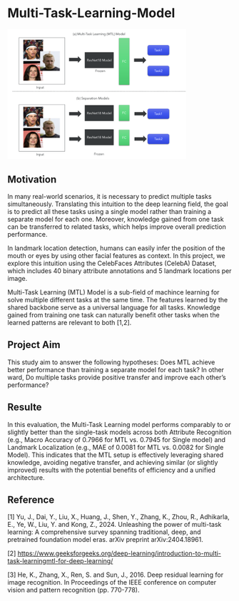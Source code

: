 # Multi-Task-Learning-Model
<img src="Picture1.png" alt="fig1" width="400"/>

## Motivation

In many real-world scenarios, it is necessary to predict multiple tasks simultaneously. Translating this intuition to the deep learning field, the goal is to predict all these tasks using a single model rather than training a separate model for each one. Moreover, knowledge gained from one task can be transferred to related tasks, which helps improve overall prediction performance.

In landmark location detection, humans can easily infer the position of the mouth or eyes by using other facial features as context. In this project, we explore this intuition using the CelebFaces Attributes (CelebA) Dataset, which includes 40 binary attribute annotations and 5 landmark locations per image.

Multi-Task Learning (MTL) Model is a sub-field of machince learning for solve multiple different tasks at the same time. The features learned by the shared backbone serve as a universal language for all tasks. Knowledge gained from training one task can naturally benefit other tasks when the learned patterns are relevant to both [1,2].

## Project Aim

This study aim to answer the following hypotheses: Does MTL achieve better performance than training a separate model for each task? In other ward, Do multiple tasks provide positive transfer and improve each other’s performance?

## Resulte

In this evaluation, the Multi-Task Learning model performs comparably to or slightly better than the single-task models across both Attribute Recognition (e.g., Macro Accuracy of  0.7966 for MTL vs. 0.7945 for Single model) and Landmark Localization (e.g., MAE of 0.0081 for MTL vs. 0.0082 for Single Model). This indicates that the MTL setup is effectively leveraging shared knowledge, avoiding negative transfer, and achieving similar (or slightly improved) results with the potential benefits of efficiency and a unified architecture.

## Reference

[1] Yu, J., Dai, Y., Liu, X., Huang, J., Shen, Y., Zhang, K., Zhou, R., Adhikarla, E., Ye, W., Liu, Y. and Kong, Z., 2024. Unleashing the power of multi-task learning: A comprehensive survey spanning traditional, deep, and pretrained foundation model eras. arXiv preprint arXiv:2404.18961.

[2] https://www.geeksforgeeks.org/deep-learning/introduction-to-multi-task-learningmtl-for-deep-learning/

[3] He, K., Zhang, X., Ren, S. and Sun, J., 2016. Deep residual learning for image recognition. In Proceedings of the IEEE conference on computer vision and pattern recognition (pp. 770-778).
